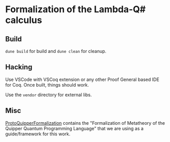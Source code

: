 # Formalization of the Lambda-Q# calculus

## Build
`dune build` for build and `dune clean` for cleanup.

## Hacking
Use VSCode with VSCoq extension or any other Proof General based IDE for Coq. Once built, things should work.

Use the `vendor` directory for external libs.

## Misc
[ProtoQuipperFormalization](ProtoQuipperFormalization/README.md) contains the "Formalization of Metatheory of the Quipper Quantum Programming Language" that we are using as a guide/framework for this work.
